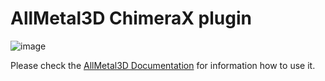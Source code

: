 # AllMetal3D ChimeraX plugin 

![image](https://github.com/user-attachments/assets/f1dc8008-7377-433f-a705-d49b4206dd40)

Please check the [AllMetal3D Documentation](https://lcbc-epfl.github.io/allmetal3d/) for information how to use it.
